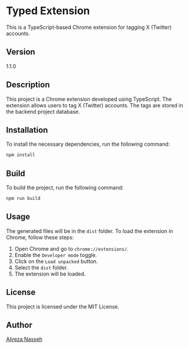 # Typed Extension

This is a TypeScript-based Chrome extension for tagging X (Twitter) accounts.

## Version

1.1.0

## Description

This project is a Chrome extension developed using TypeScript. The extension allows users to tag X (Twitter) accounts. The tags are stored in the backend project database.

## Installation

To install the necessary dependencies, run the following command:

```bash
npm install
```

## Build

To build the project, run the following command:

```bash
npm run build
```

## Usage

The generated files will be in the `dist` folder. To load the extension in Chrome, follow these steps:

1. Open Chrome and go to `chrome://extensions/`.
2. Enable the `Developer mode` toggle.
3. Click on the `Load unpacked` button.
4. Select the `dist` folder.
5. The extension will be loaded.

## License

This project is licensed under the MIT License.

## Author

[Alireza Nasseh](https://github.com/alirezanasseh)

